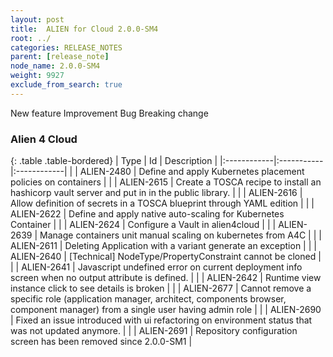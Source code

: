 ```yaml
---
layout: post
title:  ALIEN for Cloud 2.0.0-SM4
root: ../
categories: RELEASE_NOTES
parent: [release_note]
node_name: 2.0.0-SM4
weight: 9927
exclude_from_search: true
---
```





<i class="fa fa-plus text-success"></i> New feature <i class="fa fa-level-up text-primary"></i> Improvement  <i class="fa fa-bug text-danger"></i> Bug <i class="fa fa-exclamation-triangle text-warning"></i> Breaking change


### Alien 4 Cloud



  {: .table .table-bordered}
  | Type        | Id         | Description |
  |:------------|:-----------|:------------|
    |  <i class="fa fa-plus text-success"></i> | ALIEN-2480 | Define and apply Kubernetes placement policies on containers  |
    |  <i class="fa fa-plus text-success"></i> | ALIEN-2615 | Create a TOSCA recipe to install an hashicorp vault server and put in in the public library.  |
    |  <i class="fa fa-plus text-success"></i> | ALIEN-2616 | Allow definition of secrets in a TOSCA blueprint through YAML edition  |
    |  <i class="fa fa-plus text-success"></i> | ALIEN-2622 | Define and apply native auto-scaling for Kubernetes Container  |
    |  <i class="fa fa-plus text-success"></i> | ALIEN-2624 | Configure a Vault in alien4cloud  |
    |  <i class="fa fa-plus text-success"></i> | ALIEN-2639 | Manage containers unit manual scaling on kubernetes from A4C  |
        |  <i class="fa fa-bug text-danger"></i> | ALIEN-2611 | Deleting Application with a variant generate an exception  |
    |  <i class="fa fa-bug text-danger"></i> | ALIEN-2640 | [Technical] NodeType/PropertyConstraint cannot be cloned  |
    |  <i class="fa fa-bug text-danger"></i> | ALIEN-2641 | Javascript undefined error on current deployment info screen when no output attribute is defined.  |
    |  <i class="fa fa-bug text-danger"></i> | ALIEN-2642 | Runtime view instance click to see details is broken  |
    |  <i class="fa fa-bug text-danger"></i> | ALIEN-2677 | Cannot remove a specific role (application manager, architect, components browser, component manager) from a single user having admin role  |
    |  <i class="fa fa-bug text-danger"></i> | ALIEN-2690 | Fixed an issue introduced with ui refactoring on environment status that was not updated anymore.  |
    |  <i class="fa fa-bug text-danger"></i> | ALIEN-2691 | Repository configuration screen has been removed since 2.0.0-SM1  |
  

